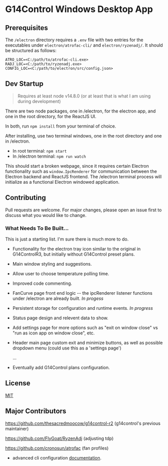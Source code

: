 <!-- @format -->

# G14Control Windows Desktop App

## Prerequisites

The `/electron` directory requires a `.env` file with two entries for the executables under `electron/atrofac-cli/` and `electron/ryzenadj/`. It should be structured as follows:

```
ATRO_LOC=<C:/path/to/atrofac-cli.exe>
RADJ_LOC=<C:/path/to/ryzenadj.exe>
CONFIG_LOC=<C:/path/to/electron/src/config.json>
```

## Dev Startup

> Requires at least node v14.8.0 (or at least that is what I am using during development)

There are two node packages, one in /electron, for the electron app, and one in the root directory, for the ReactJS UI.

In both, run `npm install` from your terminal of choice.

After installing, use two terminal windows, one in the root directory and one in /electron.

- In root terminal: `npm start`
- In /electron terminal: `npm run watch`

This should start a broken webpage, since it requires certain Electron functionality such as `window.IpcRenderer` for communication between the Electron backend and ReactJS frontend. The /electron terminal process will initialize as a functional Electron windowed application.

## Contributing

Pull requests are welcome. For major changes, please open an issue first to discuss what you would like to change.

### What Needs To Be Built...

This is just a starting list. I'm sure there is much more to do.

- Functionality for the electron tray icon similar to the original in G14ControlR3, but initially without G14Control preset plans.
- Main window styling and suggestions.
- Allow user to choose temperature polling time.
- Improved code commenting.
- FanCurve page front end logic -- the ipcRenderer listener functions under /electron are already built. _In progess_
- Persistent storage for configuration and runtime events. _In progress_
- Status page design and relevent data to show.
- Add settings page for more options such as "exit on window close" vs "run as icon app on window close", etc.
- Header main page custom exit and minimize buttons, as well as possible dropdown menu (could use this as a 'settings page')

  ...

- Eventually add G14Control plans configuration.

## License

[MIT](https://choosealicense.com/licenses/mit/)

## Major Contributors

https://github.com/thesacredmoocow/g14control-r2 (g14control's previous maintainer)

https://github.com/FlyGoat/RyzenAdj (adjusting tdp)

https://github.com/cronosun/atrofac (fan profiles)

- advanced cli configuration [documentation](https://github.com/cronosun/atrofac/blob/master/ADVANCED.md).

